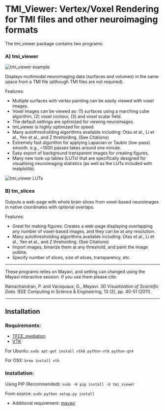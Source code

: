 # TMI_Viewer: Vertex/Voxel Rendering for TMI files and other neuroimaging formats

The tmi_viewer package contains two programs:
### A) tmi_viewer

![tmi_viewer example](https://github.com/trislett/TFCE_mediation/blob/master/tfce_mediation/doc/TMI_viewer_example.png)

Displays multimodal neuroimaging data (surfaces and volumes) in the same space from a TMI file (although TMI files are not required).

Features:

- Multiple surfaces with vertex painting can be easily viewed with voxel images.
- Voxel images can be viewed as: (1) surfaces using a marching cube algorithm, (2) voxel contour, (3) and voxel scalar field.
- The default settings are optimized for viewing neuroimages. 
- tmi_viewer is highly optimized for speed. 
- Many autothresholding algorithms available including: Otsu et al., Li et al., Yen et al., and Z threholding. (See Citations)
- Extremely fast algorithm for applying Lapacian or Taubin (low-pass) smooth. e.g., ~1000 passes takes around one minute.
- Easy export of background transparent images for creating figures.
- Many new look-up tables (LUTs) that are specifically designed for visualising neuroimaging statistics (as well as the LUTs included with matplotlib).

![tmi_viewer LUTs](https://github.com/trislett/TFCE_mediation/blob/master/tfce_mediation/doc/TMI_VIEWER_LUTS.png)

### B) tm_slices

Outputs a web-page with whole brain slices from voxel-based neuroimages in native coordinates with optional overlaps.

Features:

- Great for making figures: Creates a web-page displaying overlapping any number of voxel-based images, and they can be at any resolution.
- Many autothresholding algorithms available including: Otsu et al., Li et al., Yen et al., and Z threholding. (See Citations)
- Import images, binarize them at any threshold, and paint the image outline.
- Specify number of slices, size of slices, transparency, etc.

***

These programs relies on Mayavi, and setting can changed using the Mayavi interactive session. If you use them please cite: 

Ramachandran, P. and Varoquaux, G., _Mayavi. 3D Visualization of Scientific Data._ IEEE Computing in Science & Engineering, 13 (2), pp. 40-51 (2011).


***


## Installation

### Requirements:

* [TFCE_mediation](https://github.com/trislett/TFCE_mediation)
* [VTK](http://www.vtk.org/download/)

For Ubuntu:
```sudo apt-get install vtk6 python-vtk python-qt4```

For OSX:
```brew install vtk```

### Installation:

Using PIP (Recommended):
```sudo -H pip install -U tmi_viewer```

From source:
```sudo python setup.py install```
 - Additional requirement: [mayavi](http://docs.enthought.com/mayavi/mayavi/)

